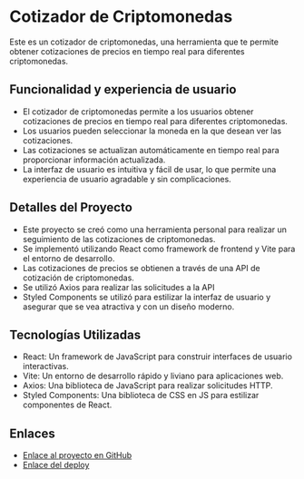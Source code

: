 # Cotizador de Criptomonedas

Este es un cotizador de criptomonedas, una herramienta que te permite obtener cotizaciones de precios en tiempo real para diferentes criptomonedas.

## Funcionalidad y experiencia de usuario

- El cotizador de criptomonedas permite a los usuarios obtener cotizaciones de precios en tiempo real para diferentes criptomonedas.
- Los usuarios pueden seleccionar la moneda en la que desean ver las cotizaciones.
- Las cotizaciones se actualizan automáticamente en tiempo real para proporcionar información actualizada.
- La interfaz de usuario es intuitiva y fácil de usar, lo que permite una experiencia de usuario agradable y sin complicaciones.

## Detalles del Proyecto

- Este proyecto se creó como una herramienta personal para realizar un seguimiento de las cotizaciones de criptomonedas.
- Se implementó utilizando React como framework de frontend y Vite para el entorno de desarrollo.
- Las cotizaciones de precios se obtienen a través de una API de cotización de criptomonedas.
- Se utilizó Axios para realizar las solicitudes a la API 
- Styled Components se utilizó para estilizar la interfaz de usuario y asegurar que se vea atractiva y con un diseño moderno.

## Tecnologías Utilizadas

- React: Un framework de JavaScript para construir interfaces de usuario interactivas.
- Vite: Un entorno de desarrollo rápido y liviano para aplicaciones web.
- Axios: Una biblioteca de JavaScript para realizar solicitudes HTTP.
- Styled Components: Una biblioteca de CSS en JS para estilizar componentes de React.

## Enlaces

- [Enlace al proyecto en GitHub](https://github.com/AlexGR22/Cryptocurrency-Quote)
- [Enlace del deploy](https://cryptocurrency-quote-eta.vercel.app/)